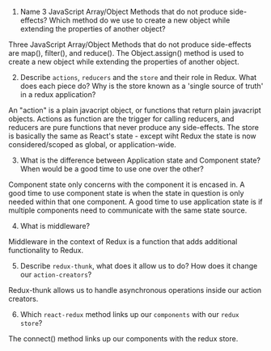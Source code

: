 1.  Name 3 JavaScript Array/Object Methods that do not produce side-effects? Which method do we use to create a new object while extending the properties of another object?

Three JavaScript Array/Object Methods that do not produce side-effects are map(), filter(), and reduce(). The Object.assign() method is used to create a new object while extending the properties of another object.

2.  Describe `actions`, `reducers` and the `store` and their role in Redux. What does each piece do? Why is the store known as a 'single source of truth' in a redux application?

An "action" is a plain javacript object, or functions that return plain javacript objects. Actions as function are the trigger for calling reducers, and reducers are pure functions that never produce any side-effects. The store is basically the same as React's state - except wiht Redux the state is now considered/scoped as global, or application-wide.

3.  What is the difference between Application state and Component state? When would be a good time to use one over the other?

Component state only concerns with the component it is encased in. A good time to use component state is when the state in question is only needed within that one component. A good time to use application state is if multiple components need to communicate with the same state source.

4.  What is middleware?

Middleware in the context of Redux is a function that adds additional functionality to Redux.

5.  Describe `redux-thunk`, what does it allow us to do? How does it change our `action-creators`?

Redux-thunk allows us to handle asynchronous operations inside our action creators.

6.  Which `react-redux` method links up our `components` with our `redux store`?

The connect() method links up our components with the redux store.
